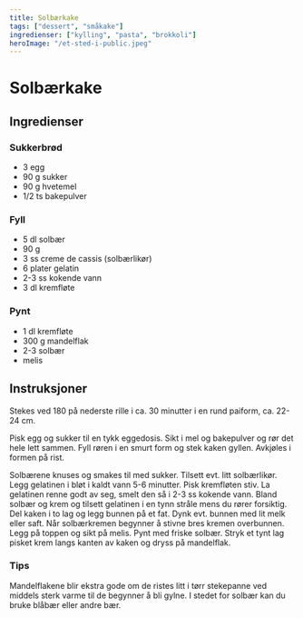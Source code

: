 ```yaml
---
title: Solbærkake
tags: ["dessert", "småkake"]
ingredienser: ["kylling", "pasta", "brokkoli"]
heroImage: "/et-sted-i-public.jpeg"
---
```


# Solbærkake

## Ingredienser

### Sukkerbrød

- 3 egg
- 90 g sukker
- 90 g hvetemel
- 1/2 ts bakepulver

### Fyll

- 5 dl solbær
- 90 g
- 3 ss creme de cassis (solbærlikør)
- 6 plater gelatin
- 2-3 ss kokende vann
- 3 dl kremfløte

### Pynt

- 1 dl kremfløte
- 300 g mandelflak
- 2-3 solbær
- melis

## Instruksjoner

Stekes ved 180 på nederste rille i ca. 30 minutter i en rund paiform, ca. 22-24 cm.

Pisk egg og sukker til en tykk eggedosis. Sikt i mel og bakepulver og rør det hele lett sammen. Fyll røren i en smurt form og stek kaken gyllen. Avkjøles i formen på rist.

Solbærene knuses og smakes til med sukker. Tilsett evt. litt solbærlikør. Legg gelatinen i bløt i kaldt vann 5-6 minutter. Pisk kremfløten stiv. La gelatinen renne godt av seg, smelt den så i 2-3 ss kokende vann. Bland solbær og krem og tilsett gelatinen i en tynn stråle mens du rører forsiktig. Del kaken i to lag og legg bunnen på et fat. Dynk evt. bunnen med lit melk eller saft. Når solbærkremen begynner å stivne bres kremen overbunnen. Legg på toppen og sikt på melis. Pynt med friske solbær. Stryk et tynt lag pisket krem langs kanten av kaken og dryss på mandelflak.

### Tips

Mandelflakene blir ekstra gode om de ristes litt i tørr stekepanne ved middels sterk varme til de begynner å bli gylne. I stedet for solbær kan du bruke blåbær eller andre bær.
